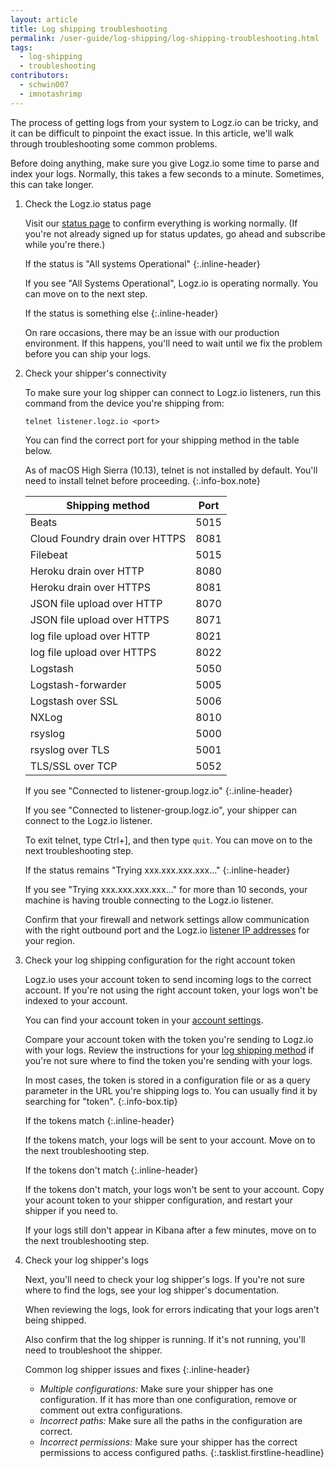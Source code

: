 ```yaml
---
layout: article
title: Log shipping troubleshooting
permalink: /user-guide/log-shipping/log-shipping-troubleshooting.html
tags:
  - log-shipping
  - troubleshooting
contributors:
  - schwin007
  - imnotashrimp
---
```


The process of getting logs from your system to Logz.io can be tricky, and it can be difficult to pinpoint the exact issue. In this article, we'll walk through troubleshooting some common problems.

Before doing anything, make sure you give Logz.io some time to parse and index your logs. Normally, this takes a few seconds to a minute. Sometimes, this can take longer.

1.  Check the Logz.io status page

    Visit our [status page](http://status.logz.io/) to confirm everything is working normally. (If you're not already signed up for status updates, go ahead and subscribe while you're there.)

    If the status is "All systems Operational"
    {:.inline-header}

    If you see "All Systems Operational", Logz.io is operating normally. You can move on to the next step.

    If the status is something else
    {:.inline-header}

    On rare occasions, there may be an issue with our production environment. If this happens, you'll need to wait until we fix the problem before you can ship your logs.

2.  Check your shipper's connectivity

    To make sure your log shipper can connect to Logz.io listeners, run this command from the device you're shipping from:

    ```shell
    telnet listener.logz.io <port>
    ```

    You can find the correct port for your shipping method in the table below.

      As of macOS High Sierra (10.13), telnet is not installed by default. You'll need to install telnet before proceeding.
      {:.info-box.note}

    | Shipping method                         | Port |
    |-----------------------------------------|------|
    | Beats                                   | 5015 |
    | Cloud Foundry drain over HTTPS          | 8081 |
    | Filebeat                                | 5015 |
    | Heroku drain over HTTP                  | 8080 |
    | Heroku drain over HTTPS                 | 8081 |
    | JSON file upload over HTTP              | 8070 |
    | JSON file upload over HTTPS             | 8071 |
    | log file upload over HTTP               | 8021 |
    | log file upload over HTTPS              | 8022 |
    | Logstash                                | 5050 |
    | Logstash-forwarder                      | 5005 |
    | Logstash over SSL                       | 5006 |
    | NXLog                                   | 8010 |
    | rsyslog                                 | 5000 |
    | rsyslog over TLS                        | 5001 |
    | TLS/SSL over TCP                        | 5052 |

    If you see "Connected to listener-group.logz.io"
    {:.inline-header}

    If you see "Connected to listener-group.logz.io", your shipper can connect to the Logz.io listener.

    To exit telnet, type Ctrl+], and then type `quit`. You can move on to the next troubleshooting step.

    If the status remains "Trying xxx.xxx.xxx.xxx..."
    {:.inline-header}

    If you see "Trying xxx.xxx.xxx.xxx..." for more than 10 seconds, your machine is having trouble connecting to the Logz.io listener.

    Confirm that your firewall and network settings allow communication with the right outbound port and the Logz.io [listener IP addresses]({{site.baseurl}}/user-guide/log-shipping/listener-ip-addresses.html) for your region.

3.  Check your log shipping configuration for the right account token

    Logz.io uses your account token to send incoming logs to the correct account. If you're not using the right account token, your logs won't be indexed to your account.

    You can find your account token in your [account settings](https://app.logz.io/#/dashboard/settings/general).

    Compare your account token with the token you're sending to Logz.io with your logs. Review the instructions for your [log shipping method](https://app.logz.io/#/dashboard/data-sources/) if you're not sure where to find the token you're sending with your logs.

      In most cases, the token is stored in a configuration file or as a query parameter in the URL you're shipping logs to. You can usually find it by searching for "token".
      {:.info-box.tip}

    If the tokens match
    {:.inline-header}

    If the tokens match, your logs will be sent to your account. Move on to the next troubleshooting step.

    If the tokens don't match
    {:.inline-header}

    If the tokens don't match, your logs won't be sent to your account. Copy your acount token to your shipper configuration, and restart your shipper if you need to.

    If your logs still don't appear in Kibana after a few minutes, move on to the next troubleshooting step.

4.  Check your log shipper's logs

    Next, you'll need to check your log shipper's logs. If you're not sure where to find the logs, see your log shipper's documentation.

    When reviewing the logs, look for errors indicating that your logs aren't being shipped.

    Also confirm that the log shipper is running. If it's not running, you'll need to troubleshoot the shipper.

    Common log shipper issues and fixes
    {:.inline-header}

    * _Multiple configurations:_ Make sure your shipper has one configuration. If it has more than one configuration, remove or comment out extra configurations.
    * _Incorrect paths:_ Make sure all the paths in the configuration are correct.
    * _Incorrect permissions:_ Make sure your shipper has the correct permissions to access configured paths.
{:.tasklist.firstline-headline}

